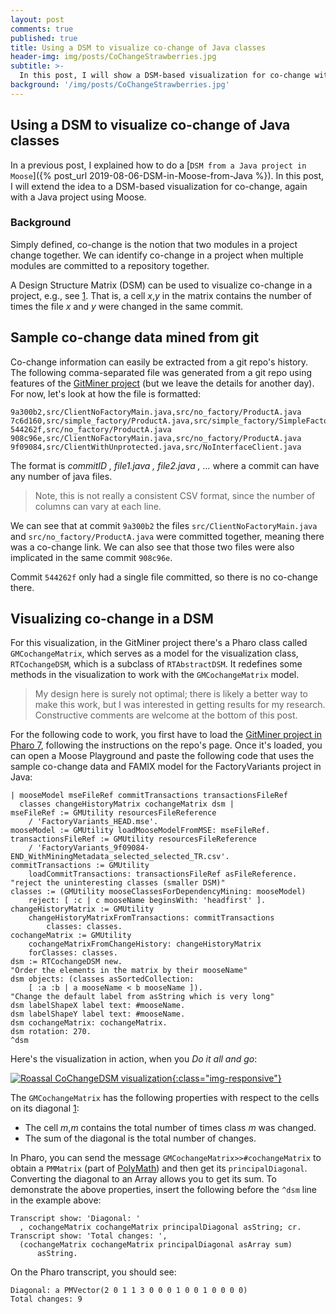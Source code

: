 ```yaml
---
layout: post
comments: true
published: true
title: Using a DSM to visualize co-change of Java classes
header-img: img/posts/CoChangeStrawberries.jpg
subtitle: >-
  In this post, I will show a DSM-based visualization for co-change with a Java project using Moose and Pharo.
background: '/img/posts/CoChangeStrawberries.jpg'
---
```

## Using a DSM to visualize co-change of Java classes

In a previous post, I explained how to do a [`DSM from a Java project in Moose`]({% post_url 2019-08-06-DSM-in-Moose-from-Java %}). In this post, I will extend the idea to a DSM-based visualization for co-change, again with a Java project using Moose.

### Background

Simply defined, co-change is the notion that two modules in a project change together.
We can identify co-change in a project when multiple modules are committed to a repository together.

A Design Structure Matrix (DSM) can be used to visualize co-change in a project, e.g., see [1]. That is, a cell *x*,*y* in the matrix contains the number of times the file *x* and *y* were changed in the same commit.

## Sample co-change data mined from git

Co-change information can easily be extracted from a git repo's history. The following comma-separated file was generated from a git repo using features of the [GitMiner project](https://github.com/fuhrmanator/GitMiner) (but we leave the details for another day). For now, let's look at how the file is formatted:

```csv
9a300b2,src/ClientNoFactoryMain.java,src/no_factory/ProductA.java
7c6d160,src/simple_factory/ProductA.java,src/simple_factory/SimpleFactory.java
544262f,src/no_factory/ProductA.java
908c96e,src/ClientNoFactoryMain.java,src/no_factory/ProductA.java
9f09084,src/ClientWithUnprotected.java,src/NoInterfaceClient.java
```

The format is _commitID , file1.java , file2.java , ..._ where a commit can have any number of java files. 

> Note, this is not really a consistent CSV format, since the number of columns can vary at each line.

We can see that at commit `9a300b2` the files `src/ClientNoFactoryMain.java` and `src/no_factory/ProductA.java` were committed together, meaning there was a co-change link. We can also see that those two files were also implicated in the same commit `908c96e`.

Commit `544262f` only had a single file committed, so there is no co-change there.

## Visualizing co-change in a DSM

For this visualization, in the GitMiner project there's a Pharo class called `GMCochangeMatrix`, which serves as a model for the visualization class, `RTCochangeDSM`, which is a subclass of `RTAbstractDSM`. It redefines some methods in the visualization to work with the `GMCochangeMatrix` model.

> My design here is surely not optimal; there is likely a better way to make this work, but I was interested in getting results for my research. Constructive comments are welcome at the bottom of this post.

For the following code to work, you first have to load the [GitMiner project in Pharo 7](https://github.com/fuhrmanator/GitMiner), following the instructions on the repo's page. Once it's loaded, you can open a Moose Playground and paste the following code that uses the sample co-change data and FAMIX model for the FactoryVariants project in Java:

```smalltalk
| mooseModel mseFileRef commitTransactions transactionsFileRef 
  classes changeHistoryMatrix cochangeMatrix dsm |
mseFileRef := GMUtility resourcesFileReference
	/ 'FactoryVariants_HEAD.mse'.
mooseModel := GMUtility loadMooseModelFromMSE: mseFileRef.
transactionsFileRef := GMUtility resourcesFileReference
	/ 'FactoryVariants_9f09084-END_WithMiningMetadata_selected_selected_TR.csv'.
commitTransactions := GMUtility
	loadCommitTransactions: transactionsFileRef asFileReference.
"reject the uninteresting classes (smaller DSM)"
classes := (GMUtility mooseClassesForDependencyMining: mooseModel)
	reject: [ :c | c mooseName beginsWith: 'headfirst' ].
changeHistoryMatrix := GMUtility
	changeHistoryMatrixFromTransactions: commitTransactions
		classes: classes.
cochangeMatrix := GMUtility
	cochangeMatrixFromChangeHistory: changeHistoryMatrix
	forClasses: classes.
dsm := RTCochangeDSM new.
"Order the elements in the matrix by their mooseName"
dsm objects: (classes asSortedCollection:
    [ :a :b | a mooseName < b mooseName ]).
"Change the default label from asString which is very long"
dsm labelShapeX label text: #mooseName.
dsm labelShapeY label text: #mooseName.
dsm cochangeMatrix: cochangeMatrix.
dsm rotation: 270.
^dsm
```

Here's the visualization in action, when you *Do it all and go*:

[![Roassal CoChangeDSM visualization]({{site.baseurl}}/img/posts/RTCochangeDSM.gif){:class="img-responsive"}]({{site.baseurl}}/img/posts/RTCochangeDSM.gif)

The `GMCochangeMatrix` has the following properties with respect to the cells on its diagonal [1]:

- The cell *m*,*m* contains the total number of times class *m* was changed. 
- The sum of the diagonal is the total number of changes.

In Pharo, you can send the message `GMCochangeMatrix>>#cochangeMatrix` to obtain a `PMMatrix` (part of [PolyMath](https://github.com/PolyMathOrg/PolyMath)) and then get its `principalDiagonal`. Converting the diagonal to an Array allows you to get its sum. To demonstrate the above properties, insert the following before the `^dsm` line in the example above:
  ```smalltalk
  Transcript show: 'Diagonal: '
  	, cochangeMatrix cochangeMatrix principalDiagonal asString; cr.
  Transcript show: 'Total changes: ', 
	(cochangeMatrix cochangeMatrix principalDiagonal asArray sum)
		asString.
  ```
On the Pharo transcript, you should see:

```
Diagonal: a PMVector(2 0 1 1 3 0 0 0 1 0 0 1 0 0 0 0)
Total changes: 9
```

[1]: https://ieeexplore.ieee.org/document/6363462 "The Link between Dependency and Cochange: Empirical Evidence"
